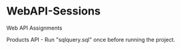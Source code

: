 # WebAPI-Sessions
Web API Assignments

Products API - 
Run "sqlquery.sql" once before running the project.